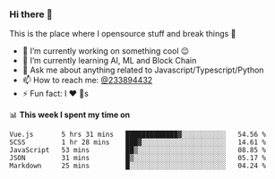 ### Hi there 👋

<!--
**a233894432/a233894432** is a ✨ _special_ ✨ repository because its `README.md` (this file) appears on your GitHub profile.

Here are some ideas to get you started:

- 🔭 I’m currently working on ...
- 🌱 I’m currently learning ...
- 👯 I’m looking to collaborate on ...
- 🤔 I’m looking for help with ...
- 💬 Ask me about ...
- 📫 How to reach me: ...
- 😄 Pronouns: ...
- ⚡ Fun fact: ...
-->
 
 
This is the place where I opensource stuff and break things :rofl:

- 🔭 I’m currently working on something cool :wink:
- 🌱 I’m currently learning AI, ML and Block Chain
- 💬 Ask me about anything related to Javascript/Typescript/Python
- 📫 How to reach me: [@233894432](https://twitter.com/233894432)
- ⚡ Fun fact: I :heart: :dog:s

📊 **This week I spent my time on**
<!--START_SECTION:waka-->
```text
Vue.js       5 hrs 31 mins   █████████████▓░░░░░░░░░░░   54.56 % 
SCSS         1 hr 28 mins    ███▓░░░░░░░░░░░░░░░░░░░░░   14.61 % 
JavaScript   53 mins         ██▒░░░░░░░░░░░░░░░░░░░░░░   08.85 % 
JSON         31 mins         █▒░░░░░░░░░░░░░░░░░░░░░░░   05.17 % 
Markdown     25 mins         █░░░░░░░░░░░░░░░░░░░░░░░░   04.24 % 
```
<!--END_SECTION:waka-->
